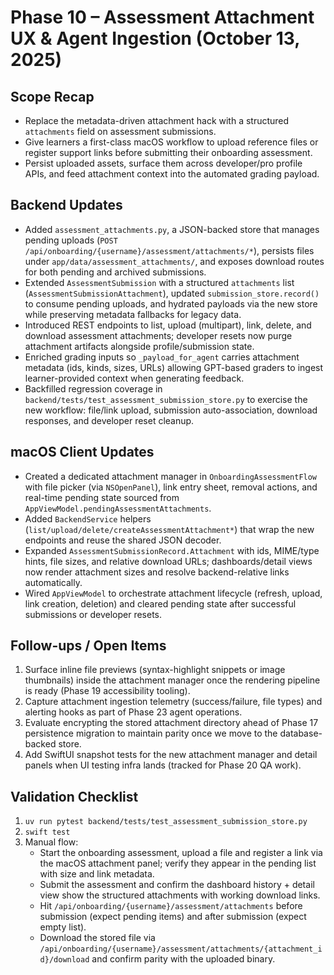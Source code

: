 # Phase 10 – Assessment Attachment UX & Agent Ingestion (October 13, 2025)

## Scope Recap
- Replace the metadata-driven attachment hack with a structured `attachments` field on assessment submissions.
- Give learners a first-class macOS workflow to upload reference files or register support links before submitting their onboarding assessment.
- Persist uploaded assets, surface them across developer/pro profile APIs, and feed attachment context into the automated grading payload.

## Backend Updates
- Added `assessment_attachments.py`, a JSON-backed store that manages pending uploads (`POST /api/onboarding/{username}/assessment/attachments/*`), persists files under `app/data/assessment_attachments/`, and exposes download routes for both pending and archived submissions.
- Extended `AssessmentSubmission` with a structured `attachments` list (`AssessmentSubmissionAttachment`), updated `submission_store.record()` to consume pending uploads, and hydrated payloads via the new store while preserving metadata fallbacks for legacy data.
- Introduced REST endpoints to list, upload (multipart), link, delete, and download assessment attachments; developer resets now purge attachment artifacts alongside profile/submission state.
- Enriched grading inputs so `_payload_for_agent` carries attachment metadata (ids, kinds, sizes, URLs) allowing GPT-based graders to ingest learner-provided context when generating feedback.
- Backfilled regression coverage in `backend/tests/test_assessment_submission_store.py` to exercise the new workflow: file/link upload, submission auto-association, download responses, and developer reset cleanup.

## macOS Client Updates
- Created a dedicated attachment manager in `OnboardingAssessmentFlow` with file picker (via `NSOpenPanel`), link entry sheet, removal actions, and real-time pending state sourced from `AppViewModel.pendingAssessmentAttachments`.
- Added `BackendService` helpers (`list/upload/delete/createAssessmentAttachment*`) that wrap the new endpoints and reuse the shared JSON decoder.
- Expanded `AssessmentSubmissionRecord.Attachment` with ids, MIME/type hints, file sizes, and relative download URLs; dashboards/detail views now render attachment sizes and resolve backend-relative links automatically.
- Wired `AppViewModel` to orchestrate attachment lifecycle (refresh, upload, link creation, deletion) and cleared pending state after successful submissions or developer resets.

## Follow-ups / Open Items
1. Surface inline file previews (syntax-highlight snippets or image thumbnails) inside the attachment manager once the rendering pipeline is ready (Phase 19 accessibility tooling).
2. Capture attachment ingestion telemetry (success/failure, file types) and alerting hooks as part of Phase 23 agent operations.
3. Evaluate encrypting the stored attachment directory ahead of Phase 17 persistence migration to maintain parity once we move to the database-backed store.
4. Add SwiftUI snapshot tests for the new attachment manager and detail panels when UI testing infra lands (tracked for Phase 20 QA work).

## Validation Checklist
1. `uv run pytest backend/tests/test_assessment_submission_store.py`
2. `swift test`
3. Manual flow:
   - Start the onboarding assessment, upload a file and register a link via the macOS attachment panel; verify they appear in the pending list with size and link metadata.
   - Submit the assessment and confirm the dashboard history + detail view show the structured attachments with working download links.
   - Hit `/api/onboarding/{username}/assessment/attachments` before submission (expect pending items) and after submission (expect empty list).
   - Download the stored file via `/api/onboarding/{username}/assessment/attachments/{attachment_id}/download` and confirm parity with the uploaded binary.
